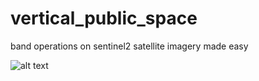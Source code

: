 # vertical_public_space
band operations on sentinel2 satellite imagery made easy


![alt text](https://github.com/realtechsupport/video-enhanced-classification/blob/main/sentinel2_pipeline.png?raw=true)
